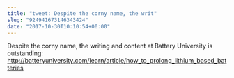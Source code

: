 ```yaml
---
title: "tweet: Despite the corny name, the writ"
slug: "924941673146343424"
date: "2017-10-30T10:10:54+00:00"
---
```

Despite the corny name, the writing and content at Battery University is outstanding: http://batteryuniversity.com/learn/article/how_to_prolong_lithium_based_batteries